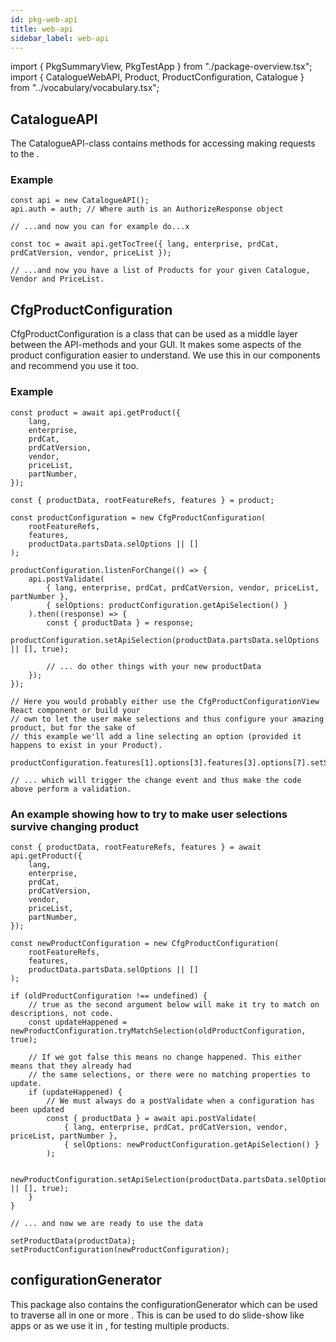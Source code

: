 ```yaml
---
id: pkg-web-api
title: web-api
sidebar_label: web-api
---
```


import { PkgSummaryView, PkgTestApp } from "./package-overview.tsx";
import { CatalogueWebAPI, Product, ProductConfiguration, Catalogue } from "../vocabulary/vocabulary.tsx";

<PkgSummaryView n="web-api" />

## CatalogueAPI

The CatalogueAPI-class contains methods for accessing making requests to the <CatalogueWebAPI />.

### Example

```tsx
const api = new CatalogueAPI();
api.auth = auth; // Where auth is an AuthorizeResponse object

// ...and now you can for example do...x

const toc = await api.getTocTree({ lang, enterprise, prdCat, prdCatVersion, vendor, priceList });

// ...and now you have a list of Products for your given Catalogue, Vendor and PriceList.
```

## CfgProductConfiguration

CfgProductConfiguration is a class that can be used as a middle layer between the <ProductConfiguration /> API-methods and your GUI. It makes some aspects of the product configuration easier to understand. We use
this in our components and recommend you use it too.

### Example

```tsx
const product = await api.getProduct({
	lang,
	enterprise,
	prdCat,
	prdCatVersion,
	vendor,
	priceList,
	partNumber,
});

const { productData, rootFeatureRefs, features } = product;

const productConfiguration = new CfgProductConfiguration(
	rootFeatureRefs,
	features,
	productData.partsData.selOptions || []
);

productConfiguration.listenForChange(() => {
	api.postValidate(
		{ lang, enterprise, prdCat, prdCatVersion, vendor, priceList, partNumber },
		{ selOptions: productConfiguration.getApiSelection() }
	).then((response) => {
		const { productData } = response;
		productConfiguration.setApiSelection(productData.partsData.selOptions || [], true);

		// ... do other things with your new productData
	});
});

// Here you would probably either use the CfgProductConfigurationView React component or build your
// own to let the user make selections and thus configure your amazing product, but for the sake of
// this example we'll add a line selecting an option (provided it happens to exist in your Product).

productConfiguration.features[1].options[3].features[3].options[7].setSelected(true);

// ... which will trigger the change event and thus make the code above perform a validation.
```

### An example showing how to try to make user selections survive changing product

```tsx
const { productData, rootFeatureRefs, features } = await api.getProduct({
	lang,
	enterprise,
	prdCat,
	prdCatVersion,
	vendor,
	priceList,
	partNumber,
});

const newProductConfiguration = new CfgProductConfiguration(
	rootFeatureRefs,
	features,
	productData.partsData.selOptions || []
);

if (oldProductConfiguration !== undefined) {
	// true as the second argument below will make it try to match on descriptions, not code.
	const updateHappened = newProductConfiguration.tryMatchSelection(oldProductConfiguration, true);

	// If we got false this means no change happened. This either means that they already had
	// the same selections, or there were no matching properties to update.
	if (updateHappened) {
		// We must always do a postValidate when a configuration has been updated
		const { productData } = await api.postValidate(
			{ lang, enterprise, prdCat, prdCatVersion, vendor, priceList, partNumber },
			{ selOptions: newProductConfiguration.getApiSelection() }
		);

		newProductConfiguration.setApiSelection(productData.partsData.selOptions || [], true);
	}
}

// ... and now we are ready to use the data

setProductData(productData);
setProductConfiguration(newProductConfiguration);
```

## configurationGenerator

This package also contains the configurationGenerator which can be used to traverse all <Product s="s" /> in one or more <Catalogue s="s" />. This is can be used to do slide-show like apps or as we use it in <PkgTestApp />, for testing multiple products.
